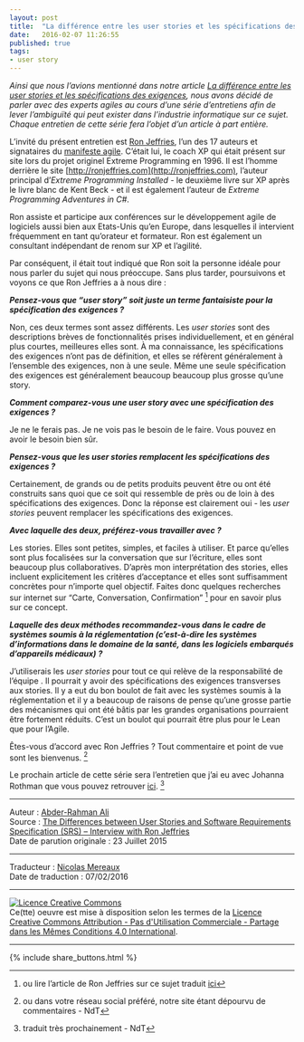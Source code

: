 ```yaml
---
layout: post
title:  "La différence entre les user stories et les spécifications des exigences - Entretien avec Ron Jeffries"
date:   2016-02-07 11:26:55
published: true
tags:
- user story
---
```


_Ainsi que nous l’avions mentionné dans notre article [La différence entre les user stories et les spécifications des exigences](http://www.les-traducteurs-agiles.org/user-stories/2016/02/04/differences-entre-les-user-stories-et-les-specifications-des-exigences.html), nous avons décidé de parler avec des experts agiles au cours d’une série d’entretiens afin de lever l’ambiguïté qui peut exister dans l’industrie informatique sur ce sujet. Chaque entretien de cette série fera l’objet d’un article à part entière._

L’invité du présent entretien est [Ron Jeffries](https://fr.wikipedia.org/wiki/Ron_Jeffries), l’un des 17 auteurs et signataires du [manifeste agile](http://agilemanifesto.org/iso/fr/). C’était lui, le coach XP qui était présent sur site lors du projet originel Extreme Programming en 1996. Il est l’homme derrière le site [http://ronjeffries.com](http://ronjeffries.com), l’auteur principal d’_Extreme Programming Installed_ - le deuxième livre sur XP après le livre blanc de Kent Beck - et il est également l’auteur de _Extreme Programming Adventures in C#_.

Ron assiste et participe aux conférences sur le développement agile de logiciels aussi bien aux Etats-Unis qu’en Europe, dans lesquelles il intervient fréquemment en tant qu’orateur et formateur. Ron est également un consultant indépendant de renom sur XP et l’agilité.

Par conséquent, il était tout indiqué que Ron soit la personne idéale pour nous parler du sujet qui nous préoccupe. Sans plus tarder, poursuivons et voyons ce que Ron Jeffries a à nous dire :

**_Pensez-vous que “user story” soit juste un terme fantaisiste pour la spécification des exigences ?_**

Non, ces deux termes sont assez différents. Les _user stories_ sont des descriptions brèves de fonctionnalités prises individuellement, et en général plus courtes, meilleures elles sont. À ma connaissance, les spécifications des exigences n’ont pas de définition, et elles se réfèrent généralement à l’ensemble des exigences, non à une seule. Même une seule spécification des exigences est généralement beaucoup beaucoup plus grosse qu’une story.

**_Comment comparez-vous une user story avec une spécification des exigences ?_**

Je ne le ferais pas. Je ne vois pas le besoin de le faire. Vous pouvez en avoir le besoin bien sûr.

**_Pensez-vous que les user stories remplacent les spécifications des exigences ?_**

Certainement, de grands ou de petits produits  peuvent être ou ont été construits sans quoi que ce soit qui ressemble de près ou de loin à des spécifications des exigences. Donc la réponse est clairement oui - les _user stories_ peuvent remplacer les spécifications des exigences.

**_Avec laquelle des deux, préférez-vous travailler avec ?_**

Les stories. Elles sont petites, simples, et faciles à utiliser. Et parce qu’elles sont plus focalisées sur la conversation que sur l’écriture, elles sont beaucoup plus collaboratives. D’après mon interprétation des stories, elles incluent explicitement les critères d’acceptance et elles sont suffisamment concrètes pour n’importe quel objectif. Faites donc quelques recherches sur internet sur “Carte, Conversation, Confirmation” [^1] pour en savoir plus sur ce concept.

**_Laquelle des deux méthodes recommandez-vous dans le cadre de systèmes soumis à la réglementation (c’est-à-dire les systèmes d’informations dans le domaine de la santé, dans les logiciels embarqués d’appareils médicaux) ?_**

J’utiliserais les _user stories_ pour tout ce qui relève de la responsabilité de l’équipe . Il pourrait y avoir des spécifications des exigences transverses aux stories. Il y a eut du bon boulot de fait avec les systèmes soumis à la réglementation et il y a beaucoup de raisons de pense qu’une grosse partie des mécanismes qui ont été bâtis par les grandes organisations pourraient être fortement réduits. C’est un boulot qui pourrait être plus pour le Lean que pour l’Agile.

Êtes-vous d’accord avec Ron Jeffries ? Tout commentaire et point de vue sont les bienvenus. [^2]

Le prochain article de cette série sera l’entretien que j’ai eu avec Johanna Rothman que vous pouvez retrouver [ici](https://www.healthcareguys.com/?p=29726). [^3]

[^1]: ou lire l’article de Ron Jeffries sur ce sujet traduit [ici](http://wiki.ayeba.fr/XP%2C+l'essentiel+-+Carte%2C+Conversation%2C+Confirmation)
[^2]: ou dans votre réseau social préféré, notre site étant dépourvu de commentaires - NdT
[^3]: traduit très prochainement - NdT

---  
Auteur : [Abder-Rahman Ali](https://twitter.com/abderhasan)  
Source : [The Differences between User Stories and Software Requirements Specification (SRS) – Interview with Ron Jeffries](https://www.healthcareguys.com/2015/07/23/difference-user-stories-software-requirements-specifications-srs-interview-ron-jeffries/)  
Date de parution originale : 23 Juillet 2015  

---
Traducteur : [Nicolas Mereaux](http://www.les-traducteurs-agiles.org/traducteurs/)  
Date de traduction : 07/02/2016  

---

<a rel="license" href="http://creativecommons.org/licenses/by-nc-sa/4.0/"><img alt="Licence Creative Commons" style="border-width:0" src="http://i.creativecommons.org/l/by-nc-sa/4.0/88x31.png" /></a><br />Ce(tte) oeuvre est mise à disposition selon les termes de la <a rel="license" href="http://creativecommons.org/licenses/by-nc-sa/4.0/">Licence Creative Commons Attribution - Pas d'Utilisation Commerciale - Partage dans les Mêmes Conditions 4.0 International</a>.

---

{% include share_buttons.html %}

